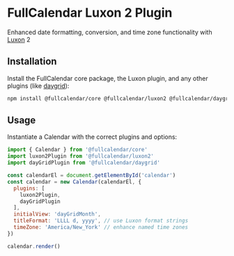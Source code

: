 
# FullCalendar Luxon 2 Plugin

Enhanced date formatting, conversion, and time zone functionality with [Luxon](https://moment.github.io/luxon/) 2

## Installation

Install the FullCalendar core package, the Luxon plugin, and any other plugins (like [daygrid](https://fullcalendar.io/docs/month-view)):

```sh
npm install @fullcalendar/core @fullcalendar/luxon2 @fullcalendar/daygrid
```

## Usage

Instantiate a Calendar with the correct plugins and options:

```js
import { Calendar } from '@fullcalendar/core'
import luxon2Plugin from '@fullcalendar/luxon2'
import dayGridPlugin from '@fullcalendar/daygrid'

const calendarEl = document.getElementById('calendar')
const calendar = new Calendar(calendarEl, {
  plugins: [
    luxon2Plugin,
    dayGridPlugin
  ],
  initialView: 'dayGridMonth',
  titleFormat: 'LLLL d, yyyy', // use Luxon format strings
  timeZone: 'America/New_York' // enhance named time zones
})

calendar.render()
```
